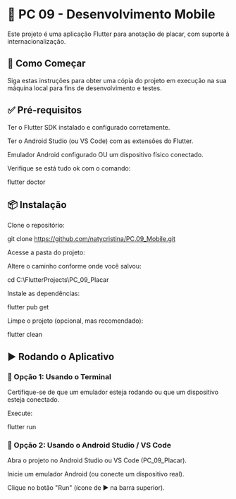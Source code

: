 # 📱 PC 09 - Desenvolvimento Mobile
Este projeto é uma aplicação Flutter para anotação de placar, com suporte à internacionalização.

## 🚀 Como Começar
Siga estas instruções para obter uma cópia do projeto em execução na sua máquina local para fins de desenvolvimento e testes.

## ✅ Pré-requisitos
Ter o Flutter SDK instalado e configurado corretamente.

Ter o Android Studio (ou VS Code) com as extensões do Flutter.

Emulador Android configurado OU um dispositivo físico conectado.

Verifique se está tudo ok com o comando:

flutter doctor

## 📦 Instalação

Clone o repositório:

git clone https://github.com/natycristina/PC.09_Mobile.git

Acesse a pasta do projeto:

Altere o caminho conforme onde você salvou:

cd C:\FlutterProjects\PC_09_Placar

Instale as dependências:


flutter pub get

Limpe o projeto (opcional, mas recomendado):

flutter clean

## ▶️ Rodando o Aplicativo

### 🔹 Opção 1: Usando o Terminal

Certifique-se de que um emulador esteja rodando ou que um dispositivo esteja conectado.

Execute:

flutter run

### 🔹 Opção 2: Usando o Android Studio / VS Code

Abra o projeto no Android Studio ou VS Code (PC_09_Placar).

Inicie um emulador Android (ou conecte um dispositivo real).

Clique no botão "Run" (ícone de ▶️ na barra superior).
